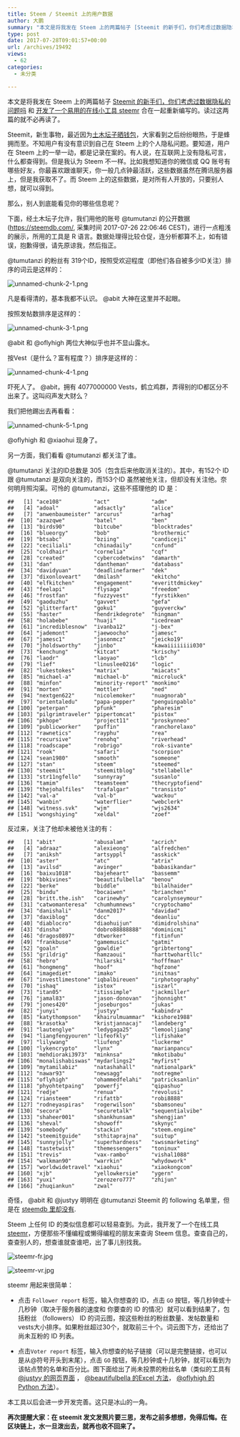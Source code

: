 ```yaml
---
title: Steem / Steemit 上的用户数据
author: 大鹏
summary: "本文是将我发在 Steem 上的两篇帖子 [Steemit 的新手们，你们考虑过数据隐私的问题吗][1] 和 [开发了一个易用的在线小工具 steemr][2] 合在一起重新编写的。读过这两篇的就不必再读了。"
type: post
date: 2017-07-28T09:01:57+00:00
url: /archives/19492
views:
  - 62
categories:
  - 未分类

---
```

本文是将我发在 Steem 上的两篇帖子 [Steemit 的新手们，你们考虑过数据隐私的问题吗][1] 和 [开发了一个易用的在线小工具 steemr][2] 合在一起重新编写的。读过这两篇的就不必再读了。

Steemit，新生事物，最近因为[土木坛子晒钱包][3]，大家看到之后纷纷眼热，于是蜂拥而至。不知用户有没有意识到自己在 Steem 上的个人隐私问题。要知道，用户在 Steem 上的一举一动，都是记录在案的。有人说，在互联网上没有隐私可言，什么都查得到。但是我认为 Steem 不一样。比如我想知道你的微信或 QQ 账号有哪些好友，你最喜欢跟谁聊天，你一般几点钟最活跃，这些数据虽然在腾讯服务器上，但是我获取不了。而 Steem 上的这些数据，是对所有人开放的，只要别人想，就可以得到。

那么，别人到底能看见你的哪些信息呢？

下面，经土木坛子允许，我们用他的账号 @tumutanzi 的公开数据(<https://steemdb.com/>, 采集时间 2017-07-26 22:06:46 CEST)，进行一点粗浅的展示，所用的工具是 R 语言。数据处理得比较仓促，连分析都算不上，如有错误，抱歉得很，请先原谅我，然后指正。

@tumutanzi 的粉丝有 319个ID，按照受欢迎程度（即他们各自被多少ID关注）排序的词云是这样的：

![unnamed-chunk-2-1.png][4]

凡是看得清的，基本我都不认识。 @abit 大神在这里并不起眼。

按照发帖数排序是这样的：

![unnamed-chunk-3-1.png][5]

@abit 和 @oflyhigh 两位大神似乎也并不显山露水。

按Vest（是什么？富有程度？）排序是这样的：

![unnamed-chunk-4-1.png][6]

吓死人了。 @abit，拥有 4077000000 Vests，鹤立鸡群，弄得别的ID都区分不出来了。这叫闷声发大财么？

我们把他踢出去再看看：

![unnamed-chunk-5-1.png][7]

@oflyhigh 和 @xiaohui 现身了。

另一方面，我们看看 @tumutanzi 都关注了谁。

@tumutanzi 关注的ID总数是 305（包含后来他取消关注的）。其中，有152个 ID 跟 @tumutanzi 是双向关注的，而153个ID 虽然被他关注，但却没有关注他。奈何明月照沟渠。可怜的 @tumutanzi，这些不搭理他的 ID 是：

    ##   [1] "ace108"          "act"             "adm"            
    ##   [4] "adoal"           "adsactly"        "alice"          
    ##   [7] "anwenbaumeister" "arcurus"         "arhag"          
    ##  [10] "azazqwe"         "batel"           "ben"            
    ##  [13] "birds90"         "bitcube"         "blocktrades"    
    ##  [16] "blueorgy"        "bob"             "brothermic"     
    ##  [19] "btsabc"          "bziing"          "candiceji"      
    ##  [22] "ceciliali"       "chinadaily"      "cnfund"         
    ##  [25] "coldhair"        "cornelia"        "cqf"            
    ##  [28] "created"         "cybercodetwins"  "damarth"        
    ##  [31] "dan"             "dantheman"       "databass"       
    ##  [34] "davidyuan"       "deadlinefarmer"  "dek"            
    ##  [37] "dixonloveart"    "dmilash"         "ekitcho"        
    ##  [40] "elfkitchen"      "engagement"      "everittdmickey" 
    ##  [43] "feelapi"         "flysaga"         "freedom"        
    ##  [46] "frostfan"        "fuzzyvest"       "fyrstikken"     
    ##  [49] "gaoduzhu"        "gavvet"          "gefa"           
    ##  [52] "glitterfart"     "goku1"           "guyverckw"      
    ##  [55] "haster"          "hendrikdegrote"  "hingman"        
    ##  [58] "holabebe"        "huaji"           "icedream"       
    ##  [61] "incrediblesnow"  "ivanba12"        "j-bex"          
    ##  [64] "jademont"        "jaewoocho"       "jamesc"         
    ##  [67] "jamesc1"         "jasonmcz"        "jeicko19"       
    ##  [70] "jholdsworthy"    "jinbo"           "kawaiiiiiiii030"
    ##  [73] "kenchung"        "kitcat"          "krischy"        
    ##  [76] "laodr"           "laoyao"          "lcb"            
    ##  [79] "lief"            "linuslee0216"    "logic"          
    ##  [82] "lukestokes"      "matrix"          "miacats"        
    ##  [85] "michael-a"       "michael-b"       "microluck"      
    ##  [88] "minfon"          "minority-report" "monkimo"        
    ##  [91] "morten"          "mottler"         "ned"            
    ##  [94] "nextgen622"      "nicolemoker"     "nuagnorab"      
    ##  [97] "orientaledu"     "papa-pepper"     "penguinpablo"   
    ## [100] "peterpan"        "pfunk"           "pharesim"       
    ## [103] "pilgrimtraveler" "pipertomcat"     "pistox"         
    ## [106] "pkhope"          "project11"       "proskynneo"     
    ## [109] "publicworker"    "puffin"          "ranchorelaxo"   
    ## [112] "rawnetics"       "rayphu"          "rea"            
    ## [115] "recursive"       "renohq"          "riverhead"      
    ## [118] "roadscape"       "robrigo"         "rok-sivante"    
    ## [121] "rook"            "safari"          "scorpion"       
    ## [124] "sean1980"        "smooth"          "someone"        
    ## [127] "stan"            "steem"           "steemed"        
    ## [130] "steemit"         "steemitblog"     "stellabelle"    
    ## [133] "str11ngfello"    "sunnyray"        "susanlo"        
    ## [136] "tamim"           "teamsteem"       "thecryptofiend" 
    ## [139] "thejohalfiles"   "trafalgar"       "transisto"      
    ## [142] "val-a"           "val-b"           "wackou"         
    ## [145] "wanbin"          "waterflier"      "webclerk"       
    ## [148] "witness.svk"     "wjm"             "wjs2634"        
    ## [151] "wongshiying"     "xeldal"          "zoef"
    

反过来，关注了他却未被他关注的有：

    ##   [1] "abit"            "abusalam"        "acrich"         
    ##   [4] "adraaz"          "alexieong"       "alfredchen"     
    ##   [7] "aniksh"          "artsyppl"        "asskick"        
    ##  [10] "aster"           "atc"             "atrix"          
    ##  [13] "avilsd"          "avinger"         "babasikandar"   
    ##  [16] "baixu1018"       "bajeheart"       "bassemm"        
    ##  [19] "bbkivines"       "beautifulbella"  "benou"          
    ##  [22] "berke"           "biddle"          "bilalhaider"    
    ##  [25] "bindu"           "bocaiwen"        "brianchen"      
    ##  [28] "britt.the.ish"   "carinewhy"       "carolynseymour" 
    ##  [31] "catwomanteresa"  "chumhumnews"     "cryptochamo"    
    ##  [34] "danishali"       "danm2017"        "davidad"        
    ##  [37] "daxiblog"        "dcc"             "deanliu"        
    ##  [40] "diablocro"       "diaohuijun"      "dimidrolshina"  
    ##  [43] "dinsha"          "dobro88888888"   "dominicmi"      
    ##  [46] "dragos0897"      "dtworker"        "fitinfun"       
    ##  [49] "frankbuse"       "gamemusic"       "gatmi"          
    ##  [52] "goaln"           "gowldie"         "gribtertong"    
    ##  [55] "grildrig"        "hamzaoui"        "harttwohartllc" 
    ##  [58] "hebro"           "hilarski"        "hofffman"       
    ##  [61] "hongmeng"        "hoof"            "hqfzone"        
    ##  [64] "imagediet"       "imako"           "initnas"        
    ##  [67] "investlimestone" "iqbalbireuen"    "irphotography"  
    ##  [70] "ishaq"           "istox"           "iszarl"         
    ##  [73] "itan05"          "itissimple"      "jackmiller"     
    ##  [76] "jamal83"         "jason-donovan"   "jhonnight"      
    ##  [79] "jones420"        "joseburgos"      "jukas"          
    ##  [82] "junyi"           "justyy"          "kabindra"       
    ##  [85] "katythompson"    "khairulmuammar"  "kishore1988"    
    ##  [88] "krasotka"        "kristjannacaj"   "landeberg"      
    ##  [91] "lautenglye"      "ledygaga25"      "lemooljiang"    
    ##  [94] "liangfengyouren" "lifeofkly"       "lifishake"      
    ##  [97] "lilywang"        "liufeng"         "luckerme"       
    ## [100] "lykencrypto"     "lynx"            "marianpancu"    
    ## [103] "mehdioraki3973"  "minknsa"         "mkotibabu"      
    ## [106] "monalishabiswas" "mydarlings2"     "myfirst"        
    ## [109] "mytamilabiz"     "natashahall"     "nationalpark"   
    ## [112] "nawar93"         "newsagg"         "notregme"       
    ## [115] "oflyhigh"        "ohammedfelahi"   "patricksanlin"  
    ## [118] "phyohtetpaing"   "powerfj"         "qipashuo"       
    ## [121] "redje"           "renua"           "revolusi"       
    ## [124] "riansteem"       "rifattb"         "robi8888"       
    ## [127] "rodneyaspiras"   "rogerwilson"     "sbamsoneu"      
    ## [130] "secora"          "securetalk"      "sequentialvibe" 
    ## [133] "shaheer001"      "shankhunsam"     "shengjian"      
    ## [136] "sheval"          "showoff"         "skynyc"         
    ## [139] "somebody"        "stackin"         "steem.engine"   
    ## [142] "steemitguide"    "sthitaprajna"    "suitup"         
    ## [145] "sunnyjolly"      "superhardness"   "swssmarketing"  
    ## [148] "tastetwist"      "themessengers"   "toninux"        
    ## [151] "trevis"          "vax-rambo"       "vishal1088"     
    ## [154] "walkman90"       "warrkin"         "whydowork"      
    ## [157] "worldwidetravel" "xiaohui"         "xiaokongcom"    
    ## [160] "xjb"             "yellowkersie"    "ygern"          
    ## [163] "yuxi"            "zerozero777"     "zhijun"         
    ## [166] "zhuqiankun"      "zwal"
    

奇怪， @abit 和 @justyy 明明在 @tumutanzi Steemit 的 following 名单里，但是在 [steemdb 里却没有][8].

Steem 上任何 ID 的类似信息都可以轻易查到。为此，我开发了一个在线工具 [steemr][9]，方便那些不懂编程或懒得编程的朋友来查询 Steem 信息。查查自己的，查查别人的，想查谁就查谁吧，出了事儿别找我。

![steemr-fr.jpg][10]

![steemr-vr.jpg][11]

steemr 用起来很简单：

  * 点击 `Follower report` 标签，输入你想查的 ID，点击 `GO` 按钮，等几秒钟或十几秒钟（取决于服务器的速度和 你要查的 ID 的情况）就可以看到结果了，包括粉丝 （followers） ID 的词云图，按这些粉丝的粉丝数量、发帖数量和vests大小排序。如果粉丝超过30个，就取前三十个。词云图下方，还给出了尚未互粉的 ID 列表。

  * 点击`Voter report` 标签，输入你想查的帖子链接（可以是完整链接，也可以是从@符号开头到末尾），点击 `GO` 按钮，等几秒钟或十几秒钟，就可以看到为该帖点赞的名单和百分比。图下面给出了尚未投票的粉丝名单（类似的工具有  [@justyy 的网页界面][12] ， [@beautifulbella 的Excel 方法][13]， [@oflyhigh 的Python 方法][14]）。

本工具以后会进一步开发完善。这只是冰山的一角。

**再次提醒大家：在 steemit 发文发照片要三思，发布之前多想想，免得后悔。在区块链上，水一旦泼出去，就再也收不回来了。**

 [1]: https://steemit.com/cn/@dapeng/steemit
 [2]: https://steemit.com/cn/@dapeng/steemr-a-web-based-tool-for-steemers-or-steemians-steemr
 [3]: https://tumutanzi.com/archives/15866
 [4]: https://steemitimages.com/DQmY4qfoEu9XZzpYjg6aR52bVMpPvcfMXej56AKvmu46j1E/unnamed-chunk-2-1.png
 [5]: https://steemitimages.com/DQmSBtokTVueC2qxCnBqxn7vU24HaiJzhCgFqSUQ257fFLG/unnamed-chunk-3-1.png
 [6]: https://steemitimages.com/DQmcrddtPW9tH3HaFjAcEiMc9qFiwRt5ePe4AHGEfMxUBWc/unnamed-chunk-4-1.png
 [7]: https://steemitimages.com/DQmTfss2wX94T9NjpQ74u4pXVd1E1gdT7tsvTZ6VMAt8cGS/unnamed-chunk-5-1.png
 [8]: https://steemdb.com/@tumutanzi/following
 [9]: https://pzhao.shinyapps.io/steemr/
 [10]: https://steemitimages.com/DQmcdcBY7j8ntos4qcu1HVsUYTd2WgCPH8SfwHTnDqdJG4J/steemr-fr.jpg
 [11]: https://steemitimages.com/DQmS9hzu1w1wkqeruLwxR1X2FUtekL6mHdUxJvmBkrhFiDZ/steemr-vr.jpg
 [12]: https://helloacm.com/tools/steemit/who-has-not-voted/
 [13]: https://steemit.com/cn/@beautifulbella/use-excel-to-find-your-friends-who-does-not-upvote-you-excel
 [14]: https://steemit.com/cn/@oflyhigh/voter-list
